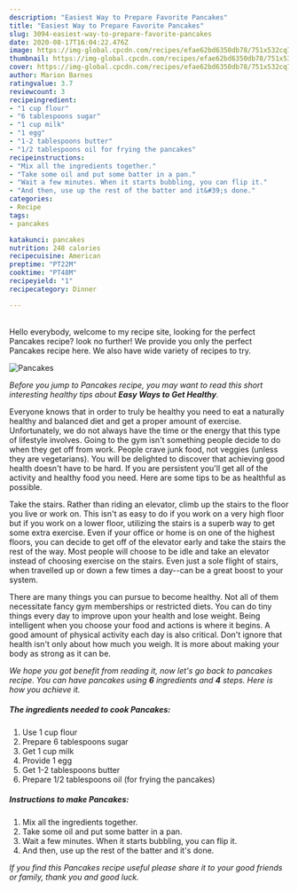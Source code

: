```yaml
---
description: "Easiest Way to Prepare Favorite Pancakes"
title: "Easiest Way to Prepare Favorite Pancakes"
slug: 3094-easiest-way-to-prepare-favorite-pancakes
date: 2020-08-17T16:04:22.476Z
image: https://img-global.cpcdn.com/recipes/efae62bd6350db78/751x532cq70/pancakes-recipe-main-photo.jpg
thumbnail: https://img-global.cpcdn.com/recipes/efae62bd6350db78/751x532cq70/pancakes-recipe-main-photo.jpg
cover: https://img-global.cpcdn.com/recipes/efae62bd6350db78/751x532cq70/pancakes-recipe-main-photo.jpg
author: Marion Barnes
ratingvalue: 3.7
reviewcount: 3
recipeingredient:
- "1 cup flour"
- "6 tablespoons sugar"
- "1 cup milk"
- "1 egg"
- "1-2 tablespoons butter"
- "1/2 tablespoons oil for frying the pancakes"
recipeinstructions:
- "Mix all the ingredients together."
- "Take some oil and put some batter in a pan."
- "Wait a few minutes. When it starts bubbling, you can flip it."
- "And then, use up the rest of the batter and it&#39;s done."
categories:
- Recipe
tags:
- pancakes

katakunci: pancakes 
nutrition: 248 calories
recipecuisine: American
preptime: "PT22M"
cooktime: "PT48M"
recipeyield: "1"
recipecategory: Dinner

---
```

<br>
Hello everybody, welcome to my recipe site, looking for the perfect Pancakes recipe? look no further! We provide you only the perfect Pancakes recipe here. We also have wide variety of recipes to try.
<br>


![Pancakes](https://img-global.cpcdn.com/recipes/efae62bd6350db78/751x532cq70/pancakes-recipe-main-photo.jpg)

<i>Before you jump to Pancakes recipe, you may want to read this short interesting healthy tips about <strong>Easy Ways to Get Healthy</strong>.</i>

Everyone knows that in order to truly be healthy you need to eat a naturally healthy and balanced diet and get a proper amount of exercise. Unfortunately, we do not always have the time or the energy that this type of lifestyle involves. Going to the gym isn't something people decide to do when they get off from work. People crave junk food, not veggies (unless they are vegetarians). You will be delighted to discover that achieving good health doesn't have to be hard. If you are persistent you'll get all of the activity and healthy food you need. Here are some tips to be as healthful as possible.

Take the stairs. Rather than riding an elevator, climb up the stairs to the floor you live or work on. This isn't as easy to do if you work on a very high floor but if you work on a lower floor, utilizing the stairs is a superb way to get some extra exercise. Even if your office or home is on one of the highest floors, you can decide to get off of the elevator early and take the stairs the rest of the way. Most people will choose to be idle and take an elevator instead of choosing exercise on the stairs. Even just a sole flight of stairs, when travelled up or down a few times a day--can be a great boost to your system. 

There are many things you can pursue to become healthy. Not all of them necessitate fancy gym memberships or restricted diets. You can do tiny things every day to improve upon your health and lose weight. Being intelligent when you choose your food and actions is where it begins. A good amount of physical activity each day is also critical. Don't ignore that health isn't only about how much you weigh. It is more about making your body as strong as it can be. 


<i>We hope you got benefit from reading it, now let's go back to pancakes recipe. You can have pancakes using <strong>6</strong> ingredients and <strong>4</strong> steps. Here is how you achieve it.
</i>

##### The ingredients needed to cook Pancakes:

1. Use 1 cup flour
1. Prepare 6 tablespoons sugar
1. Get 1 cup milk
1. Provide 1 egg
1. Get 1-2 tablespoons butter
1. Prepare 1/2 tablespoons oil (for frying the pancakes)


##### Instructions to make Pancakes:

1. Mix all the ingredients together.
1. Take some oil and put some batter in a pan.
1. Wait a few minutes. When it starts bubbling, you can flip it.
1. And then, use up the rest of the batter and it&#39;s done.


<i>If you find this Pancakes recipe useful please share it to your good friends or family, thank you and good luck.</i>
